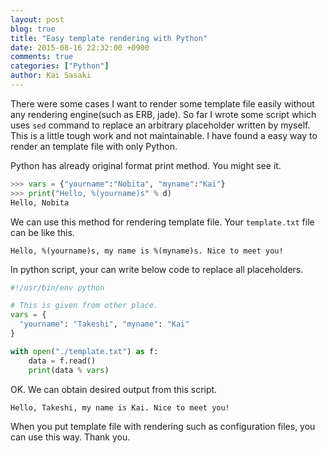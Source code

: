 ```yaml
---
layout: post
blog: true
title: "Easy template rendering with Python"
date: 2015-08-16 22:32:00 +0900
comments: true
categories: ["Python"]
author: Kai Sasaki
---
```


There were some cases I want to render some template file easily without any rendering engine(such as ERB, jade).
So far I wrote some script which uses `sed` command to replace an arbitrary placeholder written by myself. This is a little tough work and
not maintainable. I have found a easy way to render an template file with only Python.

<!-- more -->

Python has already original format print method. You might see it.

```python
>>> vars = {"yourname":"Nobita", "myname":"Kai"}
>>> print("Hello, %(yourname)s" % d)
Hello, Nobita
```

We can use this method for rendering template file. Your `template.txt` file can be like this.

```
Hello, %(yourname)s, my name is %(myname)s. Nice to meet you!
```

In python script, your can write below code to replace all placeholders.

```python
#!/usr/bin/env python

# This is given from other place.
vars = {
  "yourname": "Takeshi", "myname": "Kai"
}

with open("./template.txt") as f:
    data = f.read()
    print(data % vars)
```

OK. We can obtain desired output from this script.

```
Hello, Takeshi, my name is Kai. Nice to meet you!
```

When you put template file with rendering such as configuration files, you can use this way. Thank you.
